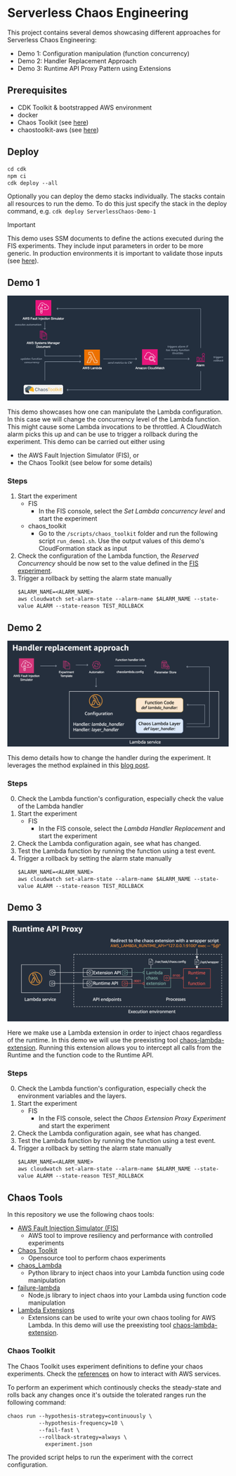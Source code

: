 # Serverless Chaos Engineering

This project contains several demos showcasing different approaches for Serverless Chaos Engineering:

* Demo 1: Configuration manipulation (function concurrency)
* Demo 2: Handler Replacement Approach
* Demo 3: Runtime API Proxy Pattern using Extensions

## Prerequisites

- CDK Toolkit & bootstrapped AWS environment
- docker
- Chaos Toolkit (see [here](https://chaostoolkit.org/reference/usage/install/))
- chaostoolkit-aws (see [here](https://chaostoolkit.org/drivers/aws/#install))

## Deploy

```
cd cdk
npm ci
cdk deploy --all
```

Optionally you can deploy the demo stacks individually. The stacks contain all resources to run the demo.
To do this just specify the stack in the deploy command, e.g. `cdk deploy ServerlessChaos-Demo-1`

> [!IMPORTANT]
> This demo uses SSM documents to define the actions executed during the FIS experiments. They include input parameters in order to be more generic. In production environments it is important to validate those inputs (see [here](https://docs.aws.amazon.com/systems-manager/latest/userguide/documents-syntax-data-elements-parameters.html)).

## Demo 1

![Demo 1: Update function concurrency](images/demo1.png)

This demo showcases how one can manipulate the Lambda configuration. In this case we will change the concurrency level of the Lambda function. This might cause some Lambda invocations to be throttled. A CloudWatch alarm picks this up and can be use to trigger a rollback during the experiment. This demo can be carried out either using

- the AWS Fault Injection Simulator (FIS), or
- the Chaos Toolkit (see below for some details)

### Steps

1. Start the experiment
   * FIS
     * In the FIS console, select the *Set Lambda concurrency level* and start the experiment
   * chaos_toolkit
     * Go to the `/scripts/chaos_toolkit` folder and run the following script `run_demo1.sh`. Use the output values of this demo's CloudFormation stack as input
2. Check the configuration of the Lambda function, the *Reserved Concurrency* should be now set to the value defined in the [FIS experiment](cdk/lib/demos/1_one/fis/fis-concurrency-experiment.ts).
3. Trigger a rollback by setting the alarm state manually
   ```
   $ALARM_NAME=<ALARM_NAME>
   aws cloudwatch set-alarm-state --alarm-name $ALARM_NAME --state-value ALARM --state-reason TEST_ROLLBACK
   ```

## Demo 2

![Demo 2: Handler replacement approach](images/demo2.png)

This demo details how to change the handler during the experiment.
It leverages the method explained in this [blog post](https://aws.amazon.com/blogs/compute/building-resilient-serverless-applications-using-chaos-engineering/).

### Steps

0. Check the Lambda function's configuration, especially check the value of the Lambda handler
1. Start the experiment
   * FIS
     * In the FIS console, select the *Lambda Handler Replacement* and start the experiment
2. Check the Lambda configuration again, see what has changed.
3. Test the Lambda function by running the function using a test event.
4. Trigger a rollback by setting the alarm state manually
   ```
   $ALARM_NAME=<ALARM_NAME>
   aws cloudwatch set-alarm-state --alarm-name $ALARM_NAME --state-value ALARM --state-reason TEST_ROLLBACK
   ```

## Demo 3

![Demo 3: Runtime API Proxy pattern](images/demo3.png)

Here we make use a Lambda extension in order to inject chaos regardless of the runtime. In this demo we will use the preexisting tool [chaos-lambda-extension](https://github.com/aws-cli-tools/chaos-lambda-extension). Running this extension allows you to intercept all calls from the Runtime and the function code to the Runtime API.

### Steps

0. Check the Lambda function's configuration, especially check the environment variables and the layers.
1. Start the experiment
   * FIS
     * In the FIS console, select the *Chaos Extension Proxy Experiment* and start the experiment
2. Check the Lambda configuration again, see what has changed.
3. Test the Lambda function by running the function using a test event.
4. Trigger a rollback by setting the alarm state manually
   ```
   $ALARM_NAME=<ALARM_NAME>
   aws cloudwatch set-alarm-state --alarm-name $ALARM_NAME --state-value ALARM --state-reason TEST_ROLLBACK
   ```

## Chaos Tools

In this repository we use the following chaos tools:

- [AWS Fault Injection Simulator (FIS)](https://aws.amazon.com/fis/)
  - AWS tool to improve resiliency and performance with controlled experiments
- [Chaos Toolkit](https://chaostoolkit.org/)
  - Opensource tool to perform chaos experiments
- [chaos_Lambda](https://github.com/adhorn/aws-lambda-chaos-injection)
  - Python library to inject chaos into your Lambda function using code manipulation
- [failure-lambda](https://github.com/gunnargrosch/failure-lambda)
  - Node.js library to inject chaos into your Lambda using function code manipulation
- [Lambda Extensions](https://docs.aws.amazon.com/lambda/latest/dg/lambda-extensions.html)
  - Extensions can be used to write your own chaos tooling for AWS Lambda. In this demo will use the preexisting tool [chaos-lambda-extension](https://github.com/aws-cli-tools/chaos-lambda-extension).

### Chaos Toolkit

The Chaos Toolkit uses experiment definitions to define your chaos experiments. Check the [references](https://chaostoolkit.org/drivers/aws/) on how to interact with AWS services.

To perform an experiment which continously checks the steady-state and rolls back any changes once it's outside the tolerated ranges run the following command:

```
chaos run --hypothesis-strategy=continuously \
          --hypothesis-frequency=10 \
          --fail-fast \
          --rollback-strategy=always \
            experiment.json
```

The provided script helps to run the experiment with the correct configuration.

